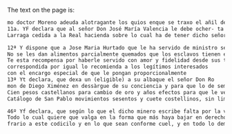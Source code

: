 The text on the page is:

``` 1 2 3 4 5 6 7 8 9 10 11 12 13 14 15 16 17 18 19 20 21 22 23 24 25 26 27 28 29 30 31 32 33 34 35 36 37 38 39 40 41 42 43 44 45 46 47 48 49 50 51 52 53 54 55 56 57 58 59 60 61 62 63 64 65 66 67 68 69 70 71 72 73 74 75 76 77 78 79 80 81 82 83 84 85 86 87 88 89 90 91 92 93 94 95 96 97 98 99 100 101 102 103 104 105 106 107 108 109 110 111 112 113 114 115 116 117 118 119 120 121 122 123 124 125 126 127 128 129 130 131 132 133 134 135 136 137 138 139 140 141 142 143 144 145 146 147 148 149 150 151 152 153 154 155 156 157 158 159 160 161 162 163 164 165 166 167 168 169 170 171 172 173 174 175 176 177 178 179 180 181 182 183 184 185 186 187 188 189 190 191 192 193 194 195 196 197 198 199 200 201 202 203 204 205 206 207 208 209 210 211 212 213 214 215 216 217 218 219 220 221 222 223 224 225
mo doctor Moreno adeuda alotragante los quios enque se traxo el añil desde el arrastradero de San Pablo, eiguamente otros que pidio y veinte pesos castellanos pues aunque los libro contra Don Santiago de la Torre este no los satisfizo.
11a. YF declara que al señor Don José María Valencia le debe ocher- ta pesos castellanos procedentes del entero de la cantidad que aden- daba Juan Esteban Caballero por la libertad del esclavo Dionisio.
Larraga cedida a la Real hacienda sobre lo cual ha de tener dicho señor Valencia una carta del otorgante

12ª Y dispone que a Jose Maria Hurtado que le ha servido de ministro se le dan aumentos para que quedando a su elección tomaron
No se les dan alimentos parcialmente quemados que los esclavos tienen en las que escoja sin que pueda pedirlos en negro y declara, que aunque al mismo torrado le ha donado dos piezas de esclavos de que le ha hecho entrega no estándose suficientes.
Te esta recompensa por haberle servido con amor y fidelidad desde sus tiernos años, advirtiendo que por parte de la hacienda de San Antonio a quien así mismo has servido masivamente no le ha dado cosa alguna, y así declara que se le adeuda lo que a su fruto.
correspondida por igual lo recomienda a los legítimos interesados
con el encargo especial de que le pongan proporcionalmente
13ª Yt declara, que dexa un (eligible) a su albaque el señor Don Ro
mon de Diego Ximénez en dessàrgue de su conciencia y para que lo de sempené dispone se le den mil patagones haciendo de el entera confianza rogándole encarecidamente su cumplimiento 14ª Yt declara que a suminero Jose Maria Hurtado lo ha mandado
Cien pesos castellanos para cambio de oro y años efectos para que le vendan los que han de resultar de un apuntico. 15ª Xr declara que el mismo hurtado le escribe que ha sacado del
Catálogo de San Pablo movimientos sesentos y cuete costellinos, sin limpiar, los cuales pertenecen al otorgante

46º Yf declara, que según lo que el dicho minero escribe falta por la varse el corte del Carmen de la pertenencia de la hacienda común
Todo lo cual quiere que valga en la forma que más haya bajar en derecho y manda se guarde cumplir y execute inviolablemente y recoge y anula el sedículo y testamento en todo lo que pueda con la ley.
frario a este codicilo y en lo que sean conforme cuel, y en todo lo demás lo aproba ratifica, y deja en su fuerza y vigor para que se estimen por su ultima y deliberada voluntad, y con ninguna pres